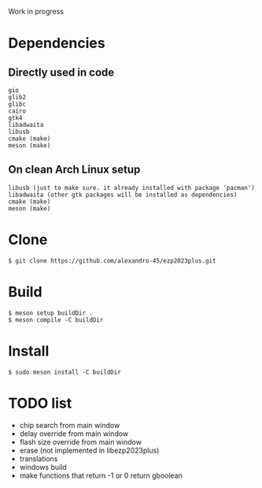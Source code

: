 Work in progress

# Dependencies

## Directly used in code

    gio
    glib2
    glibc
    cairo
    gtk4
    libadwaita
    libusb
    cmake (make)
    meson (make)

## On clean Arch Linux setup

    libusb (just to make sure. it already installed with package 'pacman')
    libadwaita (other gtk packages will be installed as dependencies)
    cmake (make)
    meson (make)

# Clone

    $ git clone https://github.com/alexandro-45/ezp2023plus.git

# Build

    $ meson setup buildDir .
    $ meson compile -C buildDir

# Install

    $ sudo meson install -C buildDir

# TODO list
- chip search from main window
- delay override from main window
- flash size override from main window
- erase (not implemented in libezp2023plus)
- translations
- windows build
- make functions that return -1 or 0 return gboolean